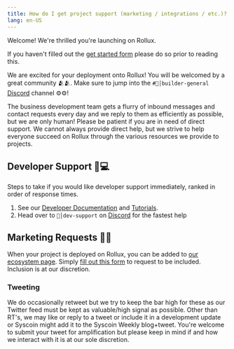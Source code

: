 ```yaml
---
title: How do I get project support (marketing / integrations / etc.)?
lang: en-US
---
```


Welcome! We're thrilled you're launching on Rollux. 

If you haven't filled out the [get started form](https://wkf.ms/43MUo0C) please do so prior to reading this.

We are excited for your deployment onto Rollux! 
You will be welcomed by a great community 🫂🫂. Make sure to jump into the `#🔨│builder-general` [Discord](https://discord.gg/rollux/) channel ⚙️⚙️!

The business development team gets a flurry of inbound messages and contact requests every day and we reply to them as efficiently as possible, but we are only human! 
Please be patient if you are in need of direct support. 
We cannot always provide direct help, but we strive to help everyone succeed on Rollux through the various resources we provide to projects. 


## Developer Support 🙋💻

Steps to take if you would like developer support immediately, ranked in order of response times. 

1. See our [Developer Documentation](../developers/) and [Tutorials](https://github.com/sys-labs/rollux-tutorial).
1. Head over to `🤖│dev-support` on [Discord](https://discord.gg/rollux/) for the fastest help 


## Marketing Requests 🦸🦸

When your project is deployed on Rollux, you can be added to [our ecosystem page](https://rollux.com/ecosystem). 
Simply [fill out this form]() to request to be included. Inclusion is at our discretion.

### Tweeting

We do occasionally retweet but we try to keep the bar high for these as our Twitter feed must be kept as valuable/high signal as possible. 
Other than RT's, we may like or reply to a tweet or include it in a development update or Syscoin might add it to the Syscoin Weekly blog+tweet. 
You're welcome to submit your tweet for amplification but please keep in mind if and how we interact with it is at our sole discretion.

<!--
### Promoting Values before anything else

We love to promote values-aligned projects as part of our broader content program.





### OPRadio

We also host a weekly Twitter Space in an interview/podcast format called OP Radio. You're welcome to express interest in being featured on OP Radio, but keep in mind that we maintain the final say on whether it makes sense or not.

 
## Governance Grants

Grants are mainly handled by [The Optimism Collective](https://app.optimism.io/announcement), our open governance system/digital society. If you are interested in applying, we first recommend the following: 
 
- Check that your application falls within the possible Governance Grant categories in the [OPerating manual](https://github.com/ethereum-optimism/OPerating-manual/blob/main/manual.md#valid-proposal-types).
- Deploy to Optimism (we are [EVM Equivalent](https://medium.com/ethereum-optimism/introducing-evm-equivalence-5c2021deb306), not just EVM compatible so it is very easy to deploy). 
  Check out our [getting started tutorial](https://github.com/ethereum-optimism/optimism-tutorial/tree/main/getting-started) to see how to deploy. We also have [tons of more in-depth tutorials](https://github.com/ethereum-optimism/optimism-tutorial) for bridging and other L2 specific functionality. 
- Try gaining organic traction:
  - Traction can be gained through our community.
  - Head over to [our discord](https://discord-gateway.optimism.io/) and check out [#showandtell](https://discord.com/channels/667044843901681675/819333988719263774) or [#demoday](https://discord.com/channels/667044843901681675/960493820674465883).
  Demo Day is an AMA about your product to our community. Apply in Discord. 
  - Seek synergies – look at other teams already deployed on Optimism that could work with your product and reach out to them.
- Once you have done the above, check out our [governance grant process](https://gov.optimism.io/t/grant-proposal-template/3233).
- To get reviews in real time from governance delegates go to discord and post about your project in [#temp-check](https://discord.com/channels/667044843901681675/1011238484373159956).
 


## Other Helpful Links

Curious about the origins of Optimistic Origins? 
Listen to [this OPRadio Episode](https://twitter.com/optimismFND/status/1585015947626426368) with one of Optimism's founders, [@JingleJam](https://twitter.com/jinglejamOP).

What do the next 100 years have in store for crypto? [@Karl_dot_tech](https://twitter.com/karl_dot_tech) shares his vision in [this chat with Bankless](https://www.youtube.com/watch?v=60F2wtjZO5M).

 -->
